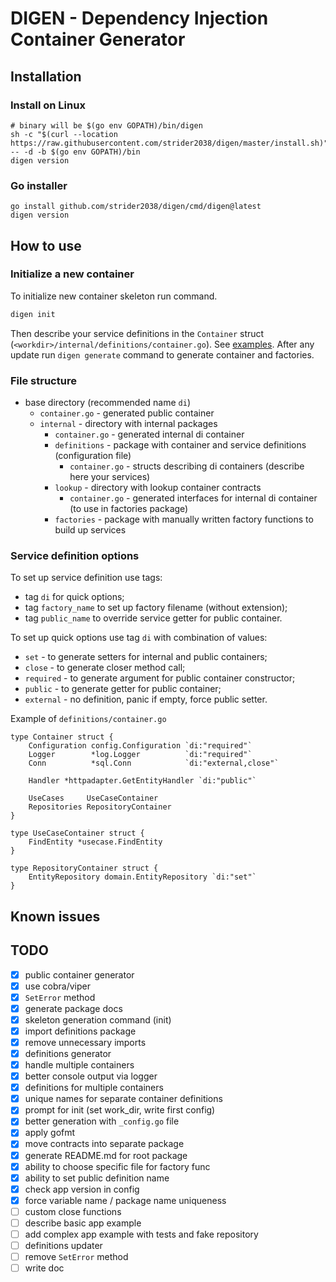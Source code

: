 # DIGEN - Dependency Injection Container Generator

## Installation

### Install on Linux

```shell
# binary will be $(go env GOPATH)/bin/digen
sh -c "$(curl --location https://raw.githubusercontent.com/strider2038/digen/master/install.sh)" -- -d -b $(go env GOPATH)/bin
digen version
```

### Go installer

```shell
go install github.com/strider2038/digen/cmd/digen@latest
digen version
```

## How to use

### Initialize a new container

To initialize new container skeleton run command.

```bash
digen init
```

Then describe your service definitions in the `Container` struct (`<workdir>/internal/definitions/container.go`). 
See [examples](./examples). 
After any update run `digen generate` command to generate container and factories.

### File structure

* base directory (recommended name `di`)
  * `container.go` - generated public container
  * `internal` - directory with internal packages
    * `container.go` - generated internal di container
    * `definitions` - package with container and service definitions (configuration file)
      * `container.go` - structs describing di containers (describe here your services)
    * `lookup` - directory with lookup container contracts
      * `container.go` - generated interfaces for internal di container (to use in factories package)
    * `factories` - package with manually written factory functions to build up services

### Service definition options

To set up service definition use tags:

* tag `di` for quick options;
* tag `factory_name` to set up factory filename (without extension);
* tag `public_name` to override service getter for public container.

To set up quick options use tag `di` with combination of values:

* `set` - to generate setters for internal and public containers;
* `close` - to generate closer method call;
* `required` - to generate argument for public container constructor;
* `public` - to generate getter for public container;
* `external` - no definition, panic if empty, force public setter.

Example of `definitions/container.go`

```golang
type Container struct {
    Configuration config.Configuration `di:"required"`
    Logger        *log.Logger          `di:"required"`
    Conn          *sql.Conn            `di:"external,close"`

    Handler *httpadapter.GetEntityHandler `di:"public"`

    UseCases     UseCaseContainer
    Repositories RepositoryContainer
}

type UseCaseContainer struct {
    FindEntity *usecase.FindEntity
}

type RepositoryContainer struct {
    EntityRepository domain.EntityRepository `di:"set"`
}
```

## Known issues

## TODO

* [x] public container generator
* [x] use cobra/viper
* [x] `SetError` method
* [x] generate package docs
* [x] skeleton generation command (init)
* [x] import definitions package
* [x] remove unnecessary imports
* [x] definitions generator
* [x] handle multiple containers
* [x] better console output via logger
* [x] definitions for multiple containers
* [x] unique names for separate container definitions
* [x] prompt for init (set work_dir, write first config)
* [x] better generation with `_config.go` file
* [x] apply gofmt
* [x] move contracts into separate package
* [x] generate README.md for root package
* [x] ability to choose specific file for factory func
* [x] ability to set public definition name
* [x] check app version in config
* [x] force variable name / package name uniqueness
* [ ] custom close functions
* [ ] describe basic app example
* [ ] add complex app example with tests and fake repository
* [ ] definitions updater
* [ ] remove `SetError` method
* [ ] write doc
